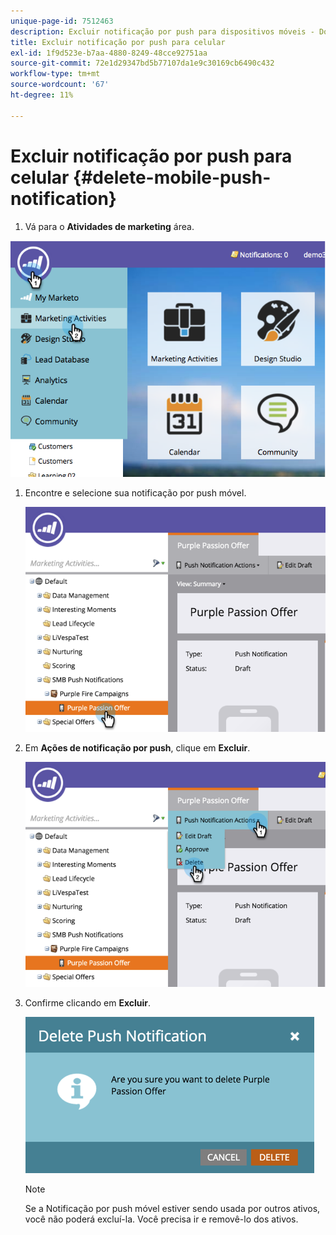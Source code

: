 ```yaml
---
unique-page-id: 7512463
description: Excluir notificação por push para dispositivos móveis - Documentos do Marketo - Documentação do produto
title: Excluir notificação por push para celular
exl-id: 1f9d523e-b7aa-4880-8249-48cce92751aa
source-git-commit: 72e1d29347bd5b77107da1e9c30169cb6490c432
workflow-type: tm+mt
source-wordcount: '67'
ht-degree: 11%

---
```


# Excluir notificação por push para celular {#delete-mobile-push-notification}

1. Vá para o **Atividades de marketing** área.

![](assets/image2015-4-22-18-3a42-3a36.png)

1. Encontre e selecione sua notificação por push móvel.

   ![](assets/image2015-4-22-18-3a43-3a21.png)

1. Em **Ações de notificação por push**, clique em **Excluir**.

   ![](assets/image2015-4-22-18-3a43-3a38.png)

1. Confirme clicando em **Excluir**.

   ![](assets/image2015-4-22-18-3a43-3a51.png)

   >[!NOTE]
   >
   >Se a Notificação por push móvel estiver sendo usada por outros ativos, você não poderá excluí-la. Você precisa ir e removê-lo dos ativos.
